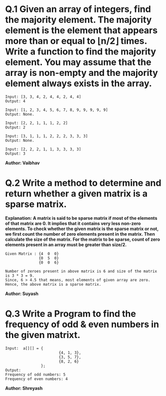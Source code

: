 # Q.1 Given an array of integers, find the majority element. The majority element is the element that appears more than or equal to ⌊n/2⌋ times. Write a function to find the majority element. You may assume that the array is non-empty and the majority element always exists in the array.
```
Input: [3, 3, 4, 2, 4, 4, 2, 4, 4]
Output: 4

Input: [1, 2, 3, 4, 5, 6, 7, 8, 9, 9, 9, 9, 9]
Output: None.

Input: [2, 2, 1, 1, 1, 2, 2]
Output: 2

Input: [3, 1, 1, 1, 2, 2, 2, 3, 3, 3]
Output: None.

Input: [2, 2, 2, 1, 1, 3, 3, 3, 3]
Output: 3
```
**Author: Vaibhav**

# Q.2 Write a method to determine and return whether a given matrix is a sparse matrix.
**Explanation:**
**A matrix is said to be sparse matrix if most of the elements of that matrix are 0. It implies that it contains very less non-zero elements.
To check whether the given matrix is the sparse matrix or not, we first count the number of zero elements present in the matrix. Then
calculate the size of the matrix. For the matrix to be sparse, count of zero elements present in an array must be greater than size/2.**
```
Given Matrix : {4  0  0}
               {0  5  0}
               {0  0  6}

Number of zeroes present in above matrix is 6 and size of the matrix is 3 * 3 = 9.
Since, 6 > 4.5 that means, most elements of given array are zero.
Hence, the above matrix is a sparse matrix.
```

**Author: Suyash**

# Q.3 Write a Program to find the frequency of odd & even numbers in the given matrixt.
``` 
Input:  a[][] = {       
                        {4, 1, 3},    
                        {3, 5, 7},    
                        {8, 2, 6}    
                };
Output:
Frequency of odd numbers: 5
Frequency of even numbers: 4

```

**Author: Shreyash**


